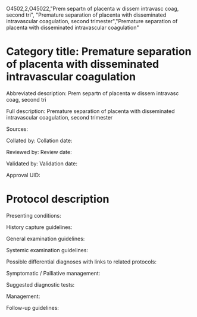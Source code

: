 O4502,2,O45022,"Prem separtn of placenta w dissem intravasc coag, second tri", "Premature separation of placenta with disseminated intravascular coagulation, second trimester","Premature separation of placenta with disseminated intravascular coagulation"
# Category title: Premature separation of placenta with disseminated intravascular coagulation

Abbreviated description: Prem separtn of placenta w dissem intravasc coag, second tri

Full description: Premature separation of placenta with disseminated intravascular coagulation, second trimester

Sources:

Collated by:
Collation date:

Reviewed by:
Review date:

Validated by:
Validation date:

Approval UID:

# Protocol description

Presenting conditions:

History capture guidelines:

General examination guidelines:

Systemic examination guidelines:

Possible differential diagnoses with links to related protocols:

Symptomatic / Palliative management:

Suggested diagnostic tests:

Management:

Follow-up guidelines:
